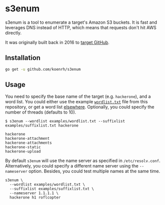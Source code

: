# s3enum

s3enum is a tool to enumerate a target's Amazon S3 buckets. It is fast and leverages
DNS instead of HTTP, which means that requests don't hit AWS directly.

It was originally built back in 2016 to [target GitHub](https://koen.io/2016/02/13/github-bug-bounty-hunting/).

## Installation

```bash
go get -u github.com/koenrh/s3enum
```

## Usage

You need to specify the base name of the target (e.g. `hackerone`), and a word list.
You could either use the example [`wordlist.txt`](examples/wordlist.txt) file from
this repository, or get a word list [elsewhere](https://github.com/bitquark/dnspop/tree/master/results).
Optionally, you could specify the number of threads (defaults to 10).

```
$ s3enum --wordlist examples/wordlist.txt --suffixlist examples/suffixlist.txt hackerone

hackerone
hackerone-attachment
hackerone-attachments
hackerone-static
hackerone-upload
```

By default `s3enum` will use the name server as specified in `/etc/resolv.conf`.
Alternatively, you could specify a different name server using the `--nameserver`
option. Besides, you could test multiple names at the same time.

```
s3enum \
  --wordlist examples/wordlist.txt \
  --suffixlist examples/suffixlist.txt \
  --nameserver 1.1.1.1 \
  hackerone h1 roflcopter
```
